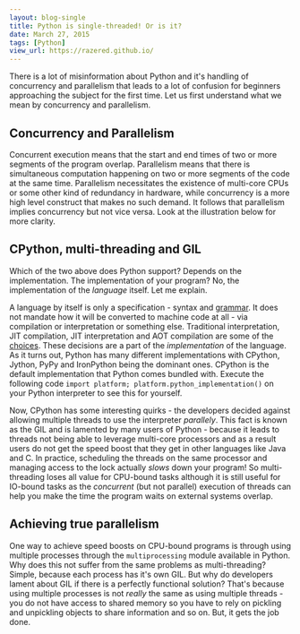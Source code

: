 ```yaml
---
layout: blog-single
title: Python is single-threaded! Or is it?
date: March 27, 2015
tags: [Python] 
view_url: https://razered.github.io/
---
```


There is a lot of misinformation about Python and it's handling of concurrency and parallelism that leads to a lot of confusion for beginners approaching the subject for the first time. Let us first understand what we mean by concurrency and parallelism.

## Concurrency and Parallelism
Concurrent execution means that the start and end times of two or more segments of the program overlap. Parallelism means that there is simultaneous computation happening on two or more segments of the code at the same time. Parallelism necessitates the existence of multi-core CPUs or some other kind of redundancy in hardware, while concurrency is a more high level construct that makes no such demand. It follows that parallelism implies concurrency but not vice versa. Look at the illustration below for more clarity.

## CPython, multi-threading and GIL
Which of the two above does Python support? Depends on the implementation. The implementation of your program? No, the implementation of the _language_ itself. Let me explain.

A language by itself is only a specification - syntax and [grammar](https://docs.python.org/3/reference/grammar.html). It does not mandate how it will be converted to machine code at all - via compilation or interpretation or something else. Traditional interpretation, JIT compilation, JIT interpretation and AOT compilation are some of the [choices](https://softwareengineering.stackexchange.com/questions/246094/understanding-the-differences-traditional-interpreter-jit-compiler-jit-interp). These decisions are a part of the _implementation_ of the language. As it turns out, Python has many different implementations with CPython, Jython, PyPy and IronPython being the dominant ones. CPython is the default implementation that Python comes bundled with. Execute the following code `import platform; platform.python_implementation()` on your Python interpreter to see this for yourself.

Now, CPython has some interesting quirks - the developers decided against allowing multiple threads to use the interpreter _parallely_. This fact is known as the GIL and is lamented by many users of Python - because it leads to threads not being able to leverage multi-core processors and as a result users do not get the speed boost that they get in other languages like Java and C. In practice, scheduling the threads on the same processor and managing access to the lock actually _slows_ down your program! So multi-threading loses all value for CPU-bound tasks although it is still useful for IO-bound tasks as the _concurrent_ (but not parallel) execution of threads can help you make the time the program waits on external systems overlap.

## Achieving true parallelism
One way to achieve speed boosts on CPU-bound programs is through using multiple processes through the `multiprocessing` module available in Python. Why does this not suffer from the same problems as multi-threading? Simple, because each process has it's own GIL. But why do developers lament about GIL if there is a perfectly functional solution? That's because using multiple processes is not _really_ the same as using multiple threads - you do not have access to shared memory so you have to rely on pickling and unpickling objects to share information and so on. But, it gets the job done.
